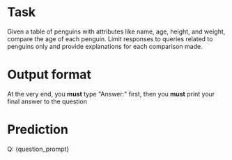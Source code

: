 # Task
Given a table of penguins with attributes like name, age, height, and weight, compare the age of each penguin. Limit responses to queries related to penguins only and provide explanations for each comparison made.

# Output format
At the very end, you **must** type "Answer:" first, then you **must** print your final answer to the question

# Prediction
Q: {question_prompt}